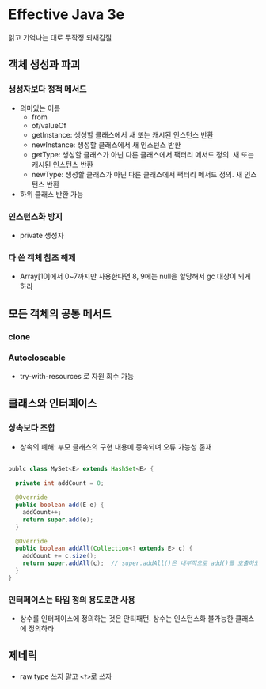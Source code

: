 # Effective Java 3e

읽고 기억나는 대로 무작정 되새김질

## 객체 생성과 파괴

### 생성자보다 정적 메서드

- 의미있는 이름
  - from
  - of/valueOf
  - getInstance: 생성할 클래스에서 새 또는 캐시된 인스턴스 반환
  - newInstance: 생성할 클래스에서 새 인스턴스 반환
  - getType: 생성할 클래스가 아닌 다른 클래스에서 팩터리 메서드 정의. 새 또는 캐시된 인스턴스 반환
  - newType: 생성할 클래스가 아닌 다른 클래스에서 팩터리 메서드 정의. 새 인스턴스 반환
- 하위 클래스 반환 가능


### 인스턴스화 방지

- private 생성자


### 다 쓴 객체 참조 해제

- Array[10]에서 0~7까지만 사용한다면 8, 9에는 null을 할당해서 gc 대상이 되게 하라




## 모든 객체의 공통 메서드

### clone


### Autocloseable

- try-with-resources 로 자원 회수 가능


## 클래스와 인터페이스

### 상속보다 조합

- 상속의 폐해: 부모 클래스의 구현 내용에 종속되며 오류 가능성 존재

```java

publc class MySet<E> extends HashSet<E> {
  
  private int addCount = 0;

  @Override
  public boolean add(E e) {
    addCount++;
    return super.add(e);
  }

  @Override
  public boolean addAll(Collection<? extends E> c) {
    addCount += c.size();
    return super.addAll(c);  // super.addAll()은 내부적으로 add()를 호출하도록 구현되어 있는데 이 때 위에서 오버라이드 된 add()가 호출되어 addCount가 두 번 계산된다
  }  
}
```

### 인터페이스는 타입 정의 용도로만 사용

- 상수를 인터페이스에 정의하는 것은 안티패턴. 상수는 인스턴스화 불가능한 클래스에 정의하라


## 제네릭

- raw type 쓰지 말고 `<?>`로 쓰자
